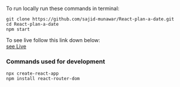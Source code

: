 To run locally run these commands in terminal:

`git clone https://github.com/sajid-munawar/React-plan-a-date.git`  
`cd React-plan-a-date`  
`npm start`  

To see live follow this link down below:  
[see Live](https://tangerine-naiad-11f910.netlify.app/)


### Commands used for development  

`npx create-react-app`  
`npm install react-router-dom`